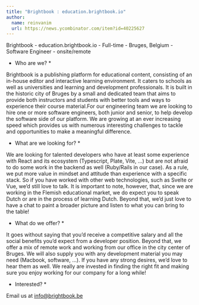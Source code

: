 ```yaml
---
title: "Brightbook : education.brightbook.io"
author:
  name: reinvanim
  url: https://news.ycombinator.com/item?id=40225627
---
```

Brightbook - education.brightbook.io - Full-time - Bruges, Belgium - Software Engineer - onsite&#x2F;remote

* Who are we? *

Brightbook is a publishing platform for educational content, consisting of an in-house editor and interactive learning environment. It caters to schools as well as universities and learning and development professionals. It is built in the historic city of Bruges by a small and dedicated team that aims to provide both instructors and students with better tools and ways to experience their course material.For our engineering team we are looking to hire one or more software engineers, both junior and senior, to help develop the software side of our platform. We are growing at an ever increasing speed which provides us with numerous interesting challenges to tackle and opportunities to make a meaningful difference.

* What are we looking for? *

We are looking for talented developers who have at least some experience with React and its ecosystem (Typescript, Plate, Vite, …) but are not afraid to do some work in the backend as well (Ruby&#x2F;Rails in our case). As a rule, we put more value in mindset and attitude than experience with a specific stack. So if you have worked with other web technologies, such as Svelte or Vue, we’d still love to talk. It is important to note, however, that, since we are working in the Flemish educational market, we do expect you to speak Dutch or are in the process of learning Dutch.
Beyond that, we’d just love to have a chat to paint a broader picture and listen to what you can bring to the table!

* What do we offer? *

It goes without saying that you’d receive a competitive salary and all the social benefits you’d expect from a developer position. Beyond that, we offer a mix of remote work and working from our office in the city center of Bruges. We will also supply you with any development material you may need (Macbook, software, …). If you have any strong desires, we’d love to hear them as well. We really are invested in finding the right fit and making sure you enjoy working for our company for a long while!

*  Interested? *

Email us at info@brightbook.be
